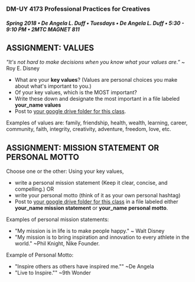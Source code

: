 ### DM-UY 4173 Professional Practices for Creatives
##### Spring 2018 • De Angela L. Duff • Tuesdays • De Angela L. Duff • 5:30 - 9:10 PM • 2MTC MAGNET 811

## ASSIGNMENT: VALUES  

_"It's not hard to make decisions when you know what your values are."_ ~ Roy E. Disney

* What are your **key values**? (Values are personal choices you make about what's important to you.)
* Of your key values, which is the MOST important?
* Write these down and designate the most important in a file labeled **your_name values** 
* Post to [your google drive folder for this class](deliverables.md).

Examples of values are: family, friendship, health, wealth, learning, career, community, faith, integrity, creativity, adventure, freedom, love, etc.

## ASSIGNMENT: MISSION STATEMENT OR PERSONAL MOTTO

Choose one or the other:
Using your key values, 
* write a personal mission statement (Keep it clear, concise, and compelling.) OR 
* write your personal motto (think of it as your own personal hashtag)
* Post to [your google drive folder for this class](deliverables.md) in a file labeled either **your_name mission statement** or **your_name personal motto**. 

Examples of personal mission statements:
* "My mission is in life is to make people happy." ~ Walt Disney
* "My mission is to bring inspiration and innovation to every athlete in the world." ~Phil Knight, Nike Founder.

Example of Personal Motto:
* "Inspire others as others have inspired me."" ~De Angela
* "Live to Inspire."" ~9th Wonder
